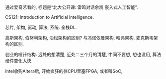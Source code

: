 通过爱奇艺看的, 标题是“北大公开课: 雷鸣对话余凯 嵌入式人工智能”.

CS121: Introduction to Artificial intelligence.

芯片, 架构, 驱动, 算法, 系统. 全栈DL.

高斯架构, 伯努利架构, 泊松架构的区别? 与冯诺依曼架构, 哈弗架构, 麦克斯韦架构的区别.

创业的哑铃结构: 远处的想清楚, 近处二三个月的清楚, 中间不要想, 想也没用, 算法硬件变化太快.

Intel收购Altera后, 开始疯狂的往CPU里塞FPGA, 或者叫SoC, 



